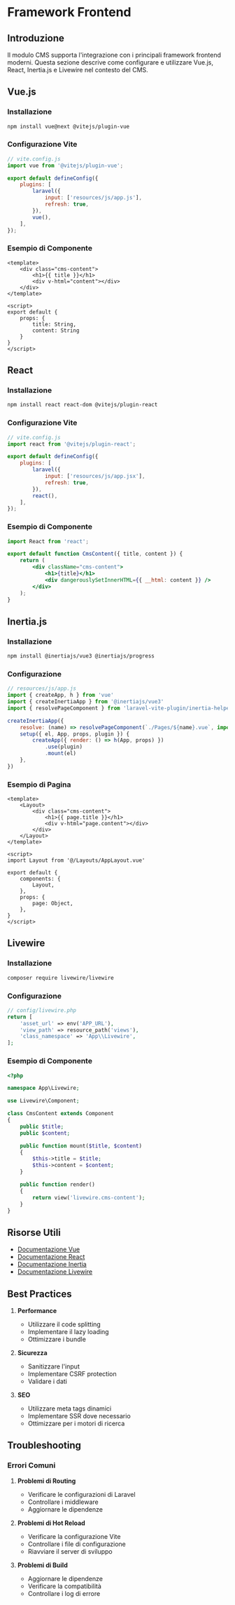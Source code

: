 # Framework Frontend

## Introduzione

Il modulo CMS supporta l'integrazione con i principali framework frontend moderni. Questa sezione descrive come configurare e utilizzare Vue.js, React, Inertia.js e Livewire nel contesto del CMS.

## Vue.js

### Installazione
```bash
npm install vue@next @vitejs/plugin-vue
```

### Configurazione Vite
```javascript
// vite.config.js
import vue from '@vitejs/plugin-vue';

export default defineConfig({
    plugins: [
        laravel({
            input: ['resources/js/app.js'],
            refresh: true,
        }),
        vue(),
    ],
});
```

### Esempio di Componente
```vue
<template>
    <div class="cms-content">
        <h1>{{ title }}</h1>
        <div v-html="content"></div>
    </div>
</template>

<script>
export default {
    props: {
        title: String,
        content: String
    }
}
</script>
```

## React

### Installazione
```bash
npm install react react-dom @vitejs/plugin-react
```

### Configurazione Vite
```javascript
// vite.config.js
import react from '@vitejs/plugin-react';

export default defineConfig({
    plugins: [
        laravel({
            input: ['resources/js/app.jsx'],
            refresh: true,
        }),
        react(),
    ],
});
```

### Esempio di Componente
```jsx
import React from 'react';

export default function CmsContent({ title, content }) {
    return (
        <div className="cms-content">
            <h1>{title}</h1>
            <div dangerouslySetInnerHTML={{ __html: content }} />
        </div>
    );
}
```

## Inertia.js

### Installazione
```bash
npm install @inertiajs/vue3 @inertiajs/progress
```

### Configurazione
```javascript
// resources/js/app.js
import { createApp, h } from 'vue'
import { createInertiaApp } from '@inertiajs/vue3'
import { resolvePageComponent } from 'laravel-vite-plugin/inertia-helpers'

createInertiaApp({
    resolve: (name) => resolvePageComponent(`./Pages/${name}.vue`, import.meta.glob('./Pages/**/*.vue')),
    setup({ el, App, props, plugin }) {
        createApp({ render: () => h(App, props) })
            .use(plugin)
            .mount(el)
    },
})
```

### Esempio di Pagina
```vue
<template>
    <Layout>
        <div class="cms-content">
            <h1>{{ page.title }}</h1>
            <div v-html="page.content"></div>
        </div>
    </Layout>
</template>

<script>
import Layout from '@/Layouts/AppLayout.vue'

export default {
    components: {
        Layout,
    },
    props: {
        page: Object,
    },
}
</script>
```

## Livewire

### Installazione
```bash
composer require livewire/livewire
```

### Configurazione
```php
// config/livewire.php
return [
    'asset_url' => env('APP_URL'),
    'view_path' => resource_path('views'),
    'class_namespace' => 'App\\Livewire',
];
```

### Esempio di Componente
```php
<?php

namespace App\Livewire;

use Livewire\Component;

class CmsContent extends Component
{
    public $title;
    public $content;

    public function mount($title, $content)
    {
        $this->title = $title;
        $this->content = $content;
    }

    public function render()
    {
        return view('livewire.cms-content');
    }
}
```

## Risorse Utili

- [Documentazione Vue](https://vuejs.org/)
- [Documentazione React](https://reactjs.org/)
- [Documentazione Inertia](https://inertiajs.com/)
- [Documentazione Livewire](https://livewire.laravel.com/)

## Best Practices

1. **Performance**
   - Utilizzare il code splitting
   - Implementare il lazy loading
   - Ottimizzare i bundle

2. **Sicurezza**
   - Sanitizzare l'input
   - Implementare CSRF protection
   - Validare i dati

3. **SEO**
   - Utilizzare meta tags dinamici
   - Implementare SSR dove necessario
   - Ottimizzare per i motori di ricerca

## Troubleshooting

### Errori Comuni

1. **Problemi di Routing**
   - Verificare le configurazioni di Laravel
   - Controllare i middleware
   - Aggiornare le dipendenze

2. **Problemi di Hot Reload**
   - Verificare la configurazione Vite
   - Controllare i file di configurazione
   - Riavviare il server di sviluppo

3. **Problemi di Build**
   - Aggiornare le dipendenze
   - Verificare la compatibilità
   - Controllare i log di errore 
